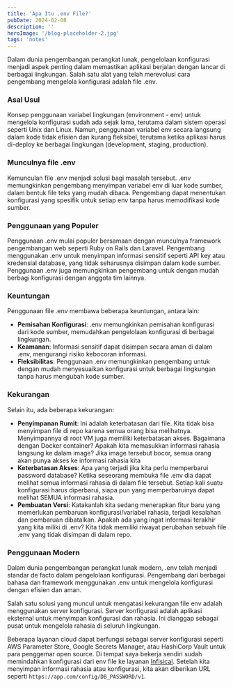 ```yaml
---
title: 'Apa Itu .env File?'
pubDate: 2024-02-08
description: ''
heroImage: '/blog-placeholder-2.jpg'
tags: 'notes'
---
```


Dalam dunia pengembangan perangkat lunak, pengelolaan konfigurasi menjadi aspek penting dalam memastikan aplikasi berjalan dengan lancar di berbagai lingkungan. Salah satu alat yang telah merevolusi cara pengembang mengelola konfigurasi adalah file .env.

### Asal Usul

Konsep penggunaan variabel lingkungan (environment - env) untuk mengelola konfigurasi sudah ada sejak lama, terutama dalam sistem operasi seperti Unix dan Linux. Namun, penggunaan variabel env secara langsung dalam kode tidak efisien dan kurang fleksibel, terutama ketika aplikasi harus di-deploy ke berbagai lingkungan (development, staging, production).

### Munculnya file .env

Kemunculan file .env menjadi solusi bagi masalah tersebut. .env memungkinkan pengembang menyimpan variabel env di luar kode sumber, dalam bentuk file teks yang mudah dibaca. Pengembang dapat menentukan konfigurasi yang spesifik untuk setiap env tanpa harus memodifikasi kode sumber.

### Penggunaan yang Populer

Penggunaan .env mulai populer bersamaan dengan munculnya framework pengembangan web seperti Ruby on Rails dan Laravel. Pengembang menggunakan .env untuk menyimpan informasi sensitif seperti API key atau kredensial database, yang tidak seharusnya disimpan dalam kode sumber. Penggunaan .env juga memungkinkan pengembang untuk dengan mudah berbagi konfigurasi dengan anggota tim lainnya.

### Keuntungan

Penggunaan file .env membawa beberapa keuntungan, antara lain:
- **Pemisahan Konfigurasi**: .env memungkinkan pemisahan konfigurasi dari kode sumber, memudahkan pengelolaan konfigurasi di berbagai lingkungan.
- **Keamanan**: Informasi sensitif dapat disimpan secara aman di dalam .env, mengurangi risiko kebocoran informasi.
- **Fleksibilitas**: Penggunaan .env memungkinkan pengembang untuk dengan mudah menyesuaikan konfigurasi untuk berbagai lingkungan tanpa harus mengubah kode sumber.

### Kekurangan

Selain itu, ada beberapa kekurangan:
- **Penyimpanan Rumit**: Ini adalah keterbatasan dari file. Kita tidak bisa menyimpan file di repo karena semua orang bisa melihatnya. Menyimpannya di root VM juga memiliki keterbatasan akses. Bagaimana dengan Docker container? Apakah kita memasukkan informasi rahasia langsung ke dalam image? Jika image tersebut bocor, semua orang akan punya akses ke informasi rahasia kita
- **Keterbatasan Akses**: Apa yang terjadi jika kita perlu memperbarui password database? Ketika seseorang membuka file .env dia dapat melihat semua informasi rahasia di dalam file tersebut. Setiap kali suatu konfigurasi harus diperbarui, siapa pun yang memperbaruinya dapat melihat SEMUA informasi rahasia.
- **Pembuatan Versi**: Katakanlah kita sedang menerapkan fitur baru yang memerlukan pembaruan konfigurasi/variabel rahasia, terjadi kesalahan dan pembaruan dibatalkan. Apakah ada yang ingat informasi terakhir yang kita miliki di .env? Kita tidak memiliki riwayat perubahan sebuah file .env yang tidak disimpan di dalam repo.

### Penggunaan Modern

Dalam dunia pengembangan perangkat lunak modern, .env telah menjadi standar de facto dalam pengelolaan konfigurasi. Pengembang dari berbagai bahasa dan framework menggunakan .env untuk mengelola konfigurasi dengan efisien dan aman. 

Salah satu solusi yang muncul untuk mengatasi kekurangan file env adalah menggunakan server konfigurasi. Server konfigurasi adalah aplikasi eksternal untuk menyimpan konfigurasi dan rahasia. Ini dianggap sebagai pusat untuk mengelola rahasia di seluruh lingkungan.

Beberapa layanan cloud dapat berfungsi sebagai server konfigurasi seperti AWS Parameter Store, Google Secrets Manager, atau HashiCorp Vault untuk para penggemar open source. Di tempat saya bekerja sendiri sudah memindahkan konfigurasi dari env file ke layanan [Infisical](https://infisical.com/). Setelah kita menyimpan informasi rahasia atau konfigurasi, kita akan diberikan URL seperti `https://app.com/config/DB_PASSWORD/v1`.
